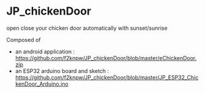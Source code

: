 # JP_chickenDoor
open close your chicken door automatically with sunset/sunrise

Composed of 
- an android application : https://github.com/f2knpw/JP_chickenDoor/blob/master/eChickenDoor.zip
- an ESP32 arduino board and sketch : https://github.com/f2knpw/JP_chickenDoor/blob/master/JP_ESP32_ChickenDoor_Arduino.ino
